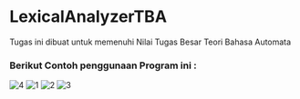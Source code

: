 # LexicalAnalyzerTBA

Tugas ini dibuat untuk memenuhi Nilai Tugas Besar Teori Bahasa Automata

### Berikut Contoh penggunaan Program ini : 
![4](https://user-images.githubusercontent.com/46711970/69434658-a8efaf80-0d70-11ea-9daf-6dd150d00023.png)
![1](https://user-images.githubusercontent.com/46711970/69434659-a8efaf80-0d70-11ea-9e07-84ac9df48f26.png)
![2](https://user-images.githubusercontent.com/46711970/69434662-a9884600-0d70-11ea-8764-71ef9d07e993.png)
![3](https://user-images.githubusercontent.com/46711970/69434665-a9884600-0d70-11ea-9fcb-b58482beb298.png)
